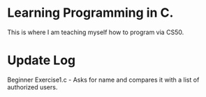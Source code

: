 # Learning Programming in C.
This is where I am teaching myself how to program via CS50.

# Update Log
Beginner Exercise1.c - Asks for name and compares it with a list of authorized users.